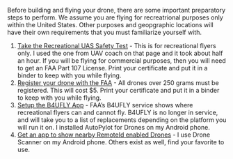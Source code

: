 Before building and flying your drone, there are some important preparatory steps to perform. We assume you are flying for recreatrional purposes only within the United States. Other purposes and geopgraphic locations will have their own requirements that you must familiarize yourself with.


1. [Take the Recreational UAS Safety Test](https://www.faa.gov/uas/recreational_flyers/knowledge_test_updates) - This is for recreational flyers only. I used the one from UAV coach on that page and it took about half an hour. If you will be flying for commercial purposes, then you will need to get an FAA Part 107 License. Print your certificate and put it in a binder to keep with you while flying.
1. [Register your drone with the FAA](https://www.faa.gov/uas/getting_started/register_drone) - All drones over 250 grams must be registered. This will cost $5. Print your certificate and put it in a binder to keep with you while flying.
1. [Setup the B4UFLY App](https://www.faa.gov/uas/getting_started/b4ufly) - FAA’s B4UFLY service shows where recreational flyers can and cannot fly. B4UFLY is no longer in service, and will take you to a list of replacements depending on the platform you will run it on. I installed AutoPylot for Drones on my Android phone.
1. [Get an app to show nearby RemoteId enabled Drones](https://play.google.com/store/apps/details?id=cz.dronetag.dronescanner&hl=en_US&gl=US&pli=1) - I use Drone Scanner on my Android phone. Others exist as well, find your favorite to use.